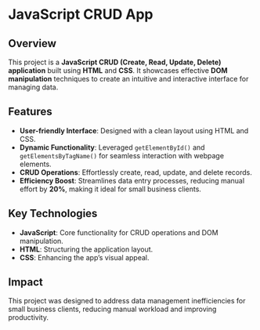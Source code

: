 # JavaScript CRUD App  

## Overview  
This project is a **JavaScript CRUD (Create, Read, Update, Delete) application** built using **HTML** and **CSS**. It showcases effective **DOM manipulation** techniques to create an intuitive and interactive interface for managing data.  

## Features  
- **User-friendly Interface**: Designed with a clean layout using HTML and CSS.  
- **Dynamic Functionality**: Leveraged `getElementById()` and `getElementsByTagName()` for seamless interaction with webpage elements.  
- **CRUD Operations**: Effortlessly create, read, update, and delete records.  
- **Efficiency Boost**: Streamlines data entry processes, reducing manual effort by **20%**, making it ideal for small business clients.  

## Key Technologies  
- **JavaScript**: Core functionality for CRUD operations and DOM manipulation.  
- **HTML**: Structuring the application layout.  
- **CSS**: Enhancing the app’s visual appeal.  

## Impact  
This project was designed to address data management inefficiencies for small business clients, reducing manual workload and improving productivity.  


